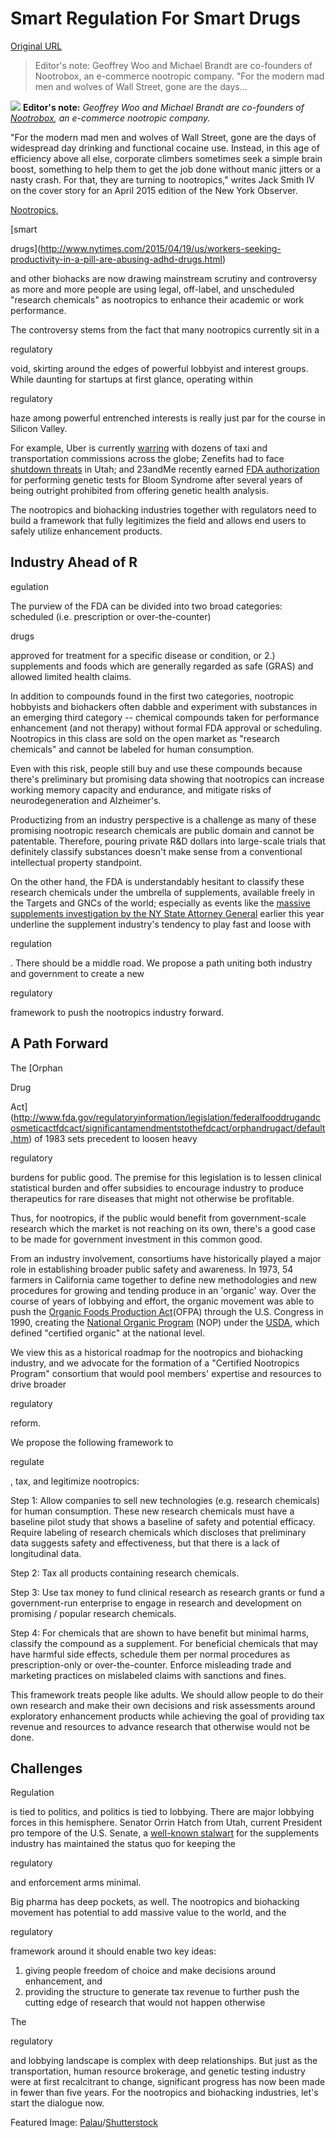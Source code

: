 # Smart Regulation For Smart Drugs

[Original URL](http://techcrunch.com/2015/05/22/smart-regulation-for-smart-drugs/)

> Editor's note: Geoffrey Woo and Michael Brandt are co-founders of Nootrobox, an e-commerce nootropic company. "For the modern mad men and wolves of Wall Street, gone are the days...

![](https://tctechcrunch2011.files.wordpress.com/2015/02/brainpills.jpg?w=738) **Editor's note:** _Geoffrey Woo and Michael Brandt are co-founders of [Nootrobox](https://nootrobox.com/), an e-commerce nootropic company._

"For the modern mad men and wolves of Wall Street, gone are the days of widespread day drinking and functional cocaine use. Instead, in this age of efficiency above all else, corporate climbers sometimes seek a simple brain boost, something to help them to get the job done without manic jitters or a nasty crash. For that, they are turning to nootropics," writes Jack Smith IV on the cover story for an April 2015 edition of the New York Observer.

[Nootropics](http://observer.com/2015/04/nootropics), 

[<span class="il">smart</span>

 

<span class="il">drugs</span>](http://www.nytimes.com/2015/04/19/us/workers-seeking-productivity-in-a-pill-are-abusing-adhd-drugs.html)

 and other biohacks are now drawing mainstream scrutiny and controversy as more and more people are using legal, off-label, and unscheduled "research chemicals" as nootropics to enhance their academic or work performance.

The controversy stems from the fact that many nootropics currently sit in a 

<span class="il">regulatory</span>

 void, skirting around the edges of powerful lobbyist and interest groups. While daunting for startups at first glance, operating within 

<span class="il">regulatory</span>

 haze among powerful entrenched interests is really just par for the course in Silicon Valley.

For example, Uber is currently [warring](http://techcrunch.com/2013/07/23/uber-ceo-talks-crazy-regulation-and-doing-on-demand-service-for-everything/) with dozens of taxi and transportation commissions across the globe; Zenefits had to face [shutdown threats](http://techcrunch.com/2014/12/01/zenefits-utah/) in Utah; and 23andMe recently earned [FDA authorization](http://techcrunch.com/2015/02/19/fda-authorizes-23andme-to-market-genetic-testing-for-bloom-syndrome/) for performing genetic tests for Bloom Syndrome after several years of being outright prohibited from offering genetic health analysis.

The nootropics and biohacking industries together with regulators need to build a framework that fully legitimizes the field and allows end users to safely utilize enhancement products.

## Industry Ahead of R

<span class="il">egulation</span>

The purview of the FDA can be divided into two broad categories: scheduled (i.e. prescription or over-the-counter) 

<span class="il">drugs</span>

 approved for treatment for a specific disease or condition, or 2.) supplements and foods which are generally regarded as safe (GRAS) and allowed limited health claims.

In addition to compounds found in the first two categories, nootropic hobbyists and biohackers often dabble and experiment with substances in an emerging third category -- chemical compounds taken for performance enhancement (and not therapy) without formal FDA approval or scheduling. Nootropics in this class are sold on the open market as "research chemicals" and cannot be labeled for human consumption.

Even with this risk, people still buy and use these compounds because there's preliminary but promising data showing that nootropics can increase working memory capacity and endurance, and mitigate risks of neurodegeneration and Alzheimer's.

Productizing from an industry perspective is a challenge as many of these promising nootropic research chemicals are public domain and cannot be patentable. Therefore, pouring private R&D dollars into large-scale trials that definitely classify substances doesn't make sense from a conventional intellectual property standpoint.

On the other hand, the FDA is understandably hesitant to classify these research chemicals under the umbrella of supplements, available freely in the Targets and GNCs of the world; especially as events like the [massive supplements investigation by the NY State Attorney General](http://well.blogs.nytimes.com/2015/02/03/new-york-attorney-general-targets-supplements-at-major-retailers/?_r=0) earlier this year underline the supplement industry's tendency to play fast and loose with 

<span class="il">regulation</span>

. There should be a middle road. We propose a path uniting both industry and government to create a new 

<span class="il">regulatory</span>

 framework to push the nootropics industry forward.

## A Path Forward

The [Orphan 

<span class="il">Drug</span>

 Act](http://www.fda.gov/regulatoryinformation/legislation/federalfooddrugandcosmeticactfdcact/significantamendmentstothefdcact/orphandrugact/default.htm) of 1983 sets precedent to loosen heavy 

<span class="il">regulatory</span>

 burdens for public good. The premise for this legislation is to lessen clinical statistical burden and offer subsidies to encourage industry to produce therapeutics for rare diseases that might not otherwise be profitable.

Thus, for nootropics, if the public would benefit from government-scale research which the market is not reaching on its own, there's a good case to be made for government investment in this common good.

From an industry involvement, consortiums have historically played a major role in establishing broader public safety and awareness. In 1973, 54 farmers in California came together to define new methodologies and new procedures for growing and tending produce in an 'organic' way. Over the course of years of lobbying and effort, the organic movement was able to push the [Organic Foods Production Act](http://www.nal.usda.gov/afsic/pubs/ofp/ofp.shtml)(OFPA) through the U.S. Congress in 1990, creating the [National Organic Program](http://www.ams.usda.gov/AMSv1.0/nop) (NOP) under the [USDA](http://www.usda.gov/wps/portal/usda/usdahome), which defined "certified organic" at the national level.

We view this as a historical roadmap for the nootropics and biohacking industry, and we advocate for the formation of a "Certified Nootropics Program" consortium that would pool members' expertise and resources to drive broader 

<span class="il">regulatory</span>

 reform.

We propose the following framework to 

<span class="il">regulate</span>

, tax, and legitimize nootropics:

Step 1: Allow companies to sell new technologies (e.g. research chemicals) for human consumption. These new research chemicals must have a baseline pilot study that shows a baseline of safety and potential efficacy. Require labeling of research chemicals which discloses that preliminary data suggests safety and effectiveness, but that there is a lack of longitudinal data.

Step 2: Tax all products containing research chemicals.

Step 3: Use tax money to fund clinical research as research grants or fund a government-run enterprise to engage in research and development on promising / popular research chemicals.

Step 4: For chemicals that are shown to have benefit but minimal harms, classify the compound as a supplement. For beneficial chemicals that may have harmful side effects, schedule them per normal procedures as prescription-only or over-the-counter. Enforce misleading trade and marketing practices on mislabeled claims with sanctions and fines.

This framework treats people like adults. We should allow people to do their own research and make their own decisions and risk assessments around exploratory enhancement products while achieving the goal of providing tax revenue and resources to advance research that otherwise would not be done.

## Challenges

<span class="il">Regulation</span>

 is tied to politics, and politics is tied to lobbying. There are major lobbying forces in this hemisphere. Senator Orrin Hatch from Utah, current President pro tempore of the U.S. Senate, a [well-known stalwart](http://www.nytimes.com/2011/06/21/us/politics/21hatch.html) for the supplements industry has maintained the status quo for keeping the 

<span class="il">regulatory</span>

 and enforcement arms minimal.

Big pharma has deep pockets, as well. The nootropics and biohacking movement has potential to add massive value to the world, and the 

<span class="il">regulatory</span>

 framework around it should enable two key ideas:

1. giving people freedom of choice and make decisions around enhancement, and
2. providing the structure to generate tax revenue to further push the cutting edge of research that would not happen otherwise

The 

<span class="il">regulatory</span>

 and lobbying landscape is complex with deep relationships. But just as the transportation, human resource brokerage, and genetic testing industry were at first recalcitrant to change, significant progress has now been made in fewer than five years. For the nootropics and biohacking industries, let's start the dialogue now.

Featured Image: [Palau](http://www.shutterstock.com/gallery-1311871p1.html)/[Shutterstock](http://www.shutterstock.com)
